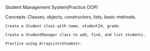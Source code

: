 Student Management System(Practice OOP)

Concepts: Classes, objects, constructors, lists, basic methods.

    Create a Student class with name, studentId, grade.

    Create a StudentManager class to add, find, and list students.

    Practice using ArrayList<Student>.
